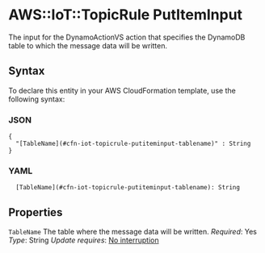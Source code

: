 # AWS::IoT::TopicRule PutItemInput<a name="aws-properties-iot-topicrule-putiteminput"></a>

The input for the DynamoActionVS action that specifies the DynamoDB table to which the message data will be written\.

## Syntax<a name="aws-properties-iot-topicrule-putiteminput-syntax"></a>

To declare this entity in your AWS CloudFormation template, use the following syntax:

### JSON<a name="aws-properties-iot-topicrule-putiteminput-syntax.json"></a>

```
{
  "[TableName](#cfn-iot-topicrule-putiteminput-tablename)" : String
}
```

### YAML<a name="aws-properties-iot-topicrule-putiteminput-syntax.yaml"></a>

```
  [TableName](#cfn-iot-topicrule-putiteminput-tablename): String
```

## Properties<a name="aws-properties-iot-topicrule-putiteminput-properties"></a>

`TableName`  <a name="cfn-iot-topicrule-putiteminput-tablename"></a>
The table where the message data will be written\.
*Required*: Yes
*Type*: String
*Update requires*: [No interruption](https://docs.aws.amazon.com/AWSCloudFormation/latest/UserGuide/using-cfn-updating-stacks-update-behaviors.html#update-no-interrupt)
